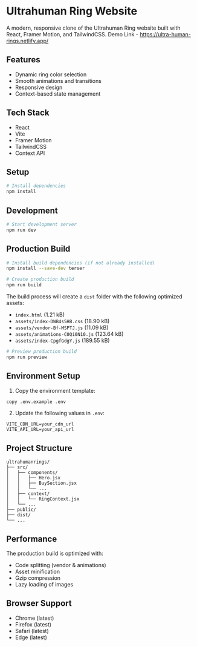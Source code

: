 # Ultrahuman Ring Website

A modern, responsive clone of the Ultrahuman Ring website built with React, Framer Motion, and TailwindCSS.
Demo Link - https://ultra-human-rings.netlify.app/

## Features
- Dynamic ring color selection
- Smooth animations and transitions
- Responsive design
- Context-based state management

## Tech Stack
- React
- Vite
- Framer Motion
- TailwindCSS
- Context API

## Setup
```bash
# Install dependencies
npm install
```

## Development
```bash
# Start development server
npm run dev
```

## Production Build
```bash
# Install build dependencies (if not already installed)
npm install --save-dev terser

# Create production build
npm run build
```

The build process will create a `dist` folder with the following optimized assets:
- `index.html` (1.21 kB)
- `assets/index-DWB4s5HB.css` (18.90 kB)
- `assets/vendor-Bf-MSPTJ.js` (11.09 kB)
- `assets/animations-C0Qi0N10.js` (123.64 kB)
- `assets/index-CpgfGdgY.js` (189.55 kB)

```bash
# Preview production build
npm run preview
```

## Environment Setup
1. Copy the environment template:
```bash
copy .env.example .env
```

2. Update the following values in `.env`:
```env
VITE_CDN_URL=your_cdn_url
VITE_API_URL=your_api_url
```

## Project Structure
```
ultrahumanrings/
├── src/
│   ├── components/
│   │   ├── Hero.jsx
│   │   ├── BuySection.jsx
│   │   └── ...
│   ├── context/
│   │   └── RingContext.jsx
│   └── ...
├── public/
├── dist/
└── ...
```

## Performance
The production build is optimized with:
- Code splitting (vendor & animations)
- Asset minification
- Gzip compression
- Lazy loading of images

## Browser Support
- Chrome (latest)
- Firefox (latest)
- Safari (latest)
- Edge (latest)
